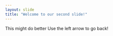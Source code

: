 ```yaml
---
layout: slide
title: "Welcome to our second slide!"
---
```

This might do better
Use the left arrow to go back!
